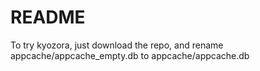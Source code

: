 # README
To try kyozora, just download the repo, and rename appcache/appcache_empty.db to appcache/appcache.db
